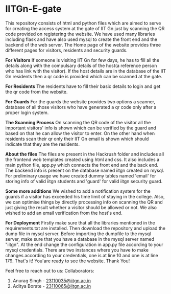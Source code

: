# IITGn-E-gate
This repository consists of html and python files which are aimed to serve for creating the access system at the gate of IIT Gn just by scanning the QR code provided on registering the website. We have used many libraries including flask and have also used mysql to create the front end and the backend of the web server.
The Home page of the website provides three different pages for visitors, residents and security guards.

**For Visitors** If someone is visiting IIT Gn for few days, he has to fill all the details along with the compulsary details of the host(a reference person who has link with the visitor). If the host details are in the database of the IIT Gn residents then a qr code is provided which can be scanned at the gate.

**For Residents** The residents have to fill their basic details to login and get the qr code from the website.

**For Guards** For the guards the website provides two options a scanner, database of all those visitors who have generated a qr code only after a proper login system.

**The Scanning Process** On scanning the QR code of the visitor all the important visitors' info is shown which can be verified by the guard and based on that he can allow the visitor to enter. On the other hand when residents scan their qr only their IIT Gn email is shown which should indicate that they are the residents.

**About the files** The files are present in the Hackrush folder and includes all the frontend web templates created using html and css. It also includes a main python file, app.py which connects the front end and the back end. The backend info is present on the database named iitgn created on mysql. For preliminary usage we have created dummy tables named 'email' for storing info of valid iitgn students and 'guard' for valid iitgn security guard.

**Some more additions** We wished to add a notification system for the guards if a visitor has exceeded his time limit of staying in the college. Also, we can optimise things by directly processing info on scanning the QR and just giving the result whether a visitor should be allowed or not. We also wished to add an email verification from the host's end.

**For Deployment** Firstly make sure that all the libraries mentioned in the requirements.txt are installed. Then download the repository and upload the dump file in mysql server. Before importing the dumpfile to the mysql server, make sure that you have a database in the mysql server named "iitgn". At the end change the configuration in app.py file according to your mysql credentials. There are two instances where you have to make changes according to your credentials, one is at line 10 and one is at line 179.
That's it! You'are ready to see the website.
Thank You!

Feel free to reach out to us:
Collaborators:
1. Anurag Singh - 23110035@iitgn.ac.in
2. Aditya Borate - 23110065@iitgn.ac.in

